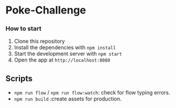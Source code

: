 # Poke-Challenge

### How to start
1. Clone this repository
2. Install the dependencies with `npm install`
3. Start the development server with `npm start`
4. Open the app at `http://localhost:8080`

## Scripts
- `npm run flow` / `npm run flow:watch`: check for flow typing errors.
- `npm run build` :create assets for production.
